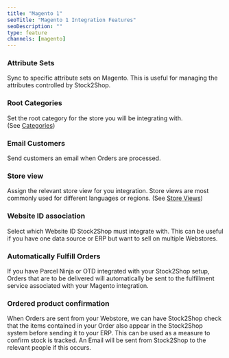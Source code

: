 ```yaml
---
title: "Magento 1"
seoTitle: "Magento 1 Integration Features"
seoDescription: ""
type: feature
channels: [magento]
---
```


<!-- 

queue_fulfill_order
qty_limit_upper
soap_password
soap_url
soap_username
hmac_shared_secret
group_duplicate_order_items

-->

<!-- attribute_set -->
### Attribute Sets
Sync to specific attribute sets on Magento. This is useful for managing the attributes controlled by Stock2Shop.

<!-- root_category -->
### Root Categories
Set the root category for the store you will be integrating with.  
(See [Categories](https://docs.magento.com/user-guide/catalog/category-create.html))

<!-- send_customer_email -->
### Email Customers
Send customers an email when Orders are processed.

<!-- store_view -->
### Store view
Assign the relevant store view for you integration. Store views are most commonly used for different languages or regions.
(See [Store Views](https://docs.magento.com/user-guide/stores/websites-stores-views.html))

<!-- website_ids -->
### Website ID association
Select which Website ID Stock2Shop must integrate with. This can be useful if you have one data source or ERP but want to sell on multiple Webstores.

<!-- default_fulfillmentservice_id -->
### Automatically Fulfill Orders
If you have Parcel Ninja or OTD integrated with your Stock2Shop setup, Orders that are to be delivered will automatically
be sent to the fulfillment service associated with your Magento integration.

<!-- check_order_items_linked -->
### Ordered product confirmation
When Orders are sent from your Webstore, we can have Stock2Shop check that the items contained in your Order also appear 
in the Stock2Shop system before sending it to your ERP. This can be used as a measure to confirm stock is tracked.
An Email will be sent from Stock2Shop to the relevant people if this occurs.